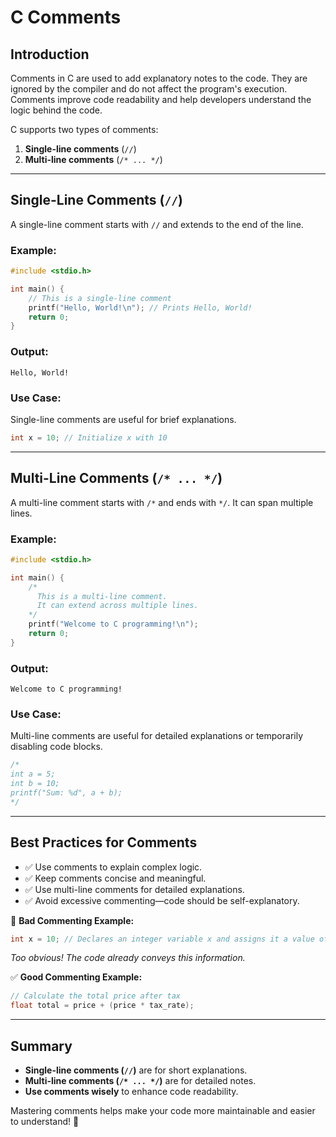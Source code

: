 # C Comments

## Introduction

Comments in C are used to add explanatory notes to the code. They are ignored by the compiler and do not affect the program's execution. Comments improve code readability and help developers understand the logic behind the code.

C supports two types of comments:

1. **Single-line comments** (`//`)
2. **Multi-line comments** (`/* ... */`)

---

## Single-Line Comments (`//`)

A single-line comment starts with `//` and extends to the end of the line.

### Example:

```c
#include <stdio.h>

int main() {
    // This is a single-line comment
    printf("Hello, World!\n"); // Prints Hello, World!
    return 0;
}
```

### Output:

```
Hello, World!
```

### Use Case:

Single-line comments are useful for brief explanations.

```c
int x = 10; // Initialize x with 10
```

---

## Multi-Line Comments (`/* ... */`)

A multi-line comment starts with `/*` and ends with `*/`. It can span multiple lines.

### Example:

```c
#include <stdio.h>

int main() {
    /*
      This is a multi-line comment.
      It can extend across multiple lines.
    */
    printf("Welcome to C programming!\n");
    return 0;
}
```

### Output:

```
Welcome to C programming!
```

### Use Case:

Multi-line comments are useful for detailed explanations or temporarily disabling code blocks.

```c
/*
int a = 5;
int b = 10;
printf("Sum: %d", a + b);
*/
```

---

## Best Practices for Comments

- ✅ Use comments to explain complex logic.
- ✅ Keep comments concise and meaningful.
- ✅ Use multi-line comments for detailed explanations.
- ✅ Avoid excessive commenting—code should be self-explanatory.

🚫 **Bad Commenting Example:**

```c
int x = 10; // Declares an integer variable x and assigns it a value of 10
```

_Too obvious! The code already conveys this information._

✅ **Good Commenting Example:**

```c
// Calculate the total price after tax
float total = price + (price * tax_rate);
```

---

## Summary

- **Single-line comments (`//`)** are for short explanations.
- **Multi-line comments (`/* ... */`)** are for detailed notes.
- **Use comments wisely** to enhance code readability.

Mastering comments helps make your code more maintainable and easier to understand! 🚀

